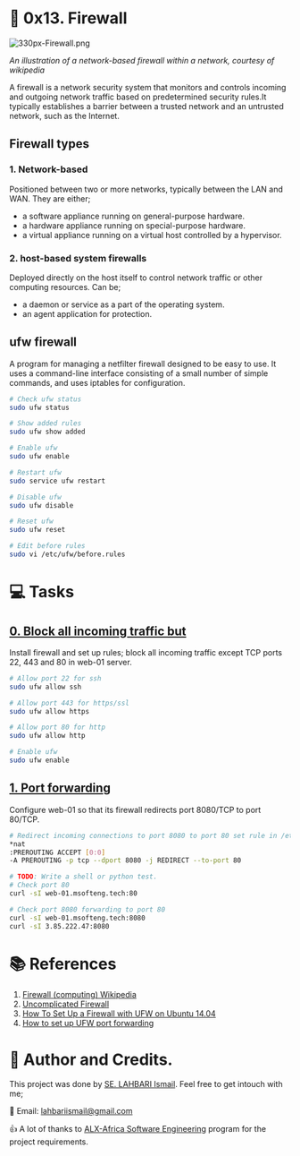 # :book: 0x13. Firewall

![330px-Firewall.png](https://static.tutorialandexample.com/cyber-security/firewall1.png)

*An illustration of a network-based firewall within a network, courtesy of wikipedia*

A firewall is a network security system that monitors and controls incoming and outgoing network traffic based on predetermined security rules.It typically establishes a barrier between a trusted network and an untrusted network, such as the Internet.

## Firewall types
### 1. Network-based
Positioned between two or more networks, typically between the LAN and WAN. They are either;
 - a software appliance running on general-purpose hardware.
 - a hardware appliance running on special-purpose hardware.
 - a virtual appliance running on a virtual host controlled by a hypervisor.

### 2. host-based system firewalls
Deployed directly on the host itself to control network traffic or other computing resources. Can be;
 - a daemon or service as a part of the operating system.
 - an agent application for protection.

## ufw firewall
A program for managing a netfilter firewall designed to be easy to use. It uses a command-line interface consisting of a small number of simple commands, and uses iptables for configuration.


```bash
# Check ufw status
sudo ufw status

# Show added rules
sudo ufw show added

# Enable ufw
sudo ufw enable

# Restart ufw
sudo service ufw restart

# Disable ufw
sudo ufw disable

# Reset ufw
sudo ufw reset

# Edit before rules
sudo vi /etc/ufw/before.rules
```

# :computer: Tasks
## [0. Block all incoming traffic but](0-block_all_incoming_traffic_but)
Install firewall and set up rules; block all incoming traffic except TCP ports 22, 443 and 80 in web-01 server.

```bash
# Allow port 22 for ssh
sudo ufw allow ssh

# Allow port 443 for https/ssl
sudo ufw allow https

# Allow port 80 for http
sudo ufw allow http

# Enable ufw
sudo ufw enable
```

## [1. Port forwarding ](100-port_forwarding)
Configure web-01 so that its firewall redirects port 8080/TCP to port 80/TCP.

```bash
# Redirect incoming connections to port 8080 to port 80 set rule in /etc/ufw/before.rules add the port redirection rule
*nat
:PREROUTING ACCEPT [0:0]
-A PREROUTING -p tcp --dport 8080 -j REDIRECT --to-port 80

```

```bash
# TODO: Write a shell or python test.
# Check port 80
curl -sI web-01.msofteng.tech:80

# Check port 8080 forwarding to port 80
curl -sI web-01.msofteng.tech:8080
curl -sI 3.85.222.47:8080
```

# :books: References
1. [Firewall (computing) Wikipedia](https://en.wikipedia.org/wiki/Firewall_%28computing%29)
2. [Uncomplicated Firewall](https://en.wikipedia.org/wiki/Uncomplicated_Firewall)
3. [How To Set Up a Firewall with UFW on Ubuntu 14.04](https://www.digitalocean.com/community/tutorials/how-to-set-up-a-firewall-with-ufw-on-ubuntu-14-04)
4. [How to set up UFW port forwarding](https://bobcares.com/blog/ufw-port-forwarding/)


# :man: Author and Credits.
This project was done by [SE. LAHBARI Ismail](https://github.com/ismail-la). Feel free to get intouch with me;

:email: Email: [lahbariismail@gmail.com](lahbariismail@gmail.com)

:thumbsup: A lot of thanks to [ALX-Africa Software Engineering](https://www.alxafrica.com/) program for the project requirements.


